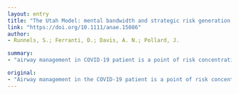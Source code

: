 ```yaml
---
layout: entry
title: "The Utah Model: mental bandwidth and strategic risk generation in COVID-19 airway management"
link: "https://doi.org/10.1111/anae.15086"
author:
- Runnels, S.; Ferranti, D.; Davis, A. N.; Pollard, J.

summary:
- "airway management in COVID-19 patient is a point of risk concentration for providers, patients and medical systems. We want to highlight two points arising from our reading of these guidelines. First, failure to minimise aggregate risk poses a strategic threat to our medical systems, and two, it is critical to include the risk of mental bandwidth saturation as a risk for contamination. A simple, qualitative, mental model explains how risk of provider exposure is generated during airways management."

original:
- "Airway management in the COVID-19 patient is a point of risk concentration for providers, patients and medical systems. Time is of the essence if medical systems are to turn the tide of collapse seen in Wuhan, Italy, Spain and now New York. We would like to highlight two points arising from our reading of these guidelines; first, failure to minimise aggregate airway management risk poses a strategic threat to our medical systems, and two, it is critical to include the risk of mental bandwidth saturation as a risk for contamination. In addition, we offer a simple, qualitative, mental model that explains how the risk of provider exposure is generated during airway management."
---
```


